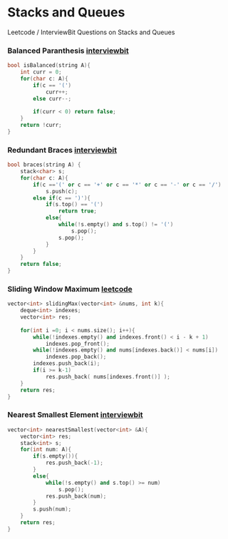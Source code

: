 # Stacks and Queues
Leetcode / InterviewBit Questions on Stacks and Queues

### Balanced Paranthesis [interviewbit](https://www.interviewbit.com/problems/balanced-parantheses/)
```cpp
bool isBalanced(string A){
	int curr = 0;
	for(char c: A){
		if(c == '(')
			curr++;
		else curr--;
		
		if(curr < 0) return false;
	}
	return !curr;
}
```

### Redundant Braces [interviewbit](https://www.interviewbit.com/problems/redundant-braces/)
```cpp
bool braces(string A) {
	stack<char> s;
	for(char c: A){
		if(c =='(' or c == '+' or c == '*' or c == '-' or c == '/')
			s.push(c);
		else if(c == ')'){
			if(s.top() == '(')
				return true;
			else{
				while(!s.empty() and s.top() != '(')
					s.pop();
				s.pop();
			}
		}
	}
	return false;
}
```

### Sliding Window Maximum [leetcode](https://leetcode.com/problems/sliding-window-maximum/)
```cpp
vector<int> slidingMax(vector<int> &nums, int k){
	deque<int> indexes;
	vector<int> res;
	
	for(int i =0; i < nums.size(); i++){
		while(!indexes.empty() and indexes.front() < i - k + 1)
			indexes.pop_front();
		while(!indexes.empty() and nums[indexes.back()] < nums[i])
			indexes.pop_back();
		indexes.push_back(i);
		if(i >= k-1)
			res.push_back( nums[indexes.front()] );
	}
	return res;
}
```

### Nearest Smallest Element [interviewbit](https://www.interviewbit.com/problems/nearest-smaller-element/)
```cpp
vector<int> nearestSmallest(vector<int> &A){
	vector<int> res;
	stack<int> s;
	for(int num: A){
		if(s.empty()){
			res.push_back(-1);
		}
		else{
			while(!s.empty() and s.top() >= num)
				s.pop();
			res.push_back(num);
		}
		s.push(num);
	}
	return res;
}
```